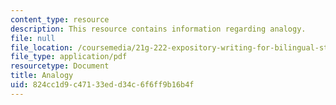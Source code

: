 ```yaml
---
content_type: resource
description: This resource contains information regarding analogy.
file: null
file_location: /coursemedia/21g-222-expository-writing-for-bilingual-students-fall-2002/824cc1d9c47133edd34c6f6ff9b16b4f_MIT21G_222F02_analogy.pdf
file_type: application/pdf
resourcetype: Document
title: Analogy
uid: 824cc1d9-c471-33ed-d34c-6f6ff9b16b4f
---
```

